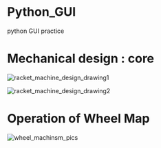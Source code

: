 # Python_GUI
python GUI practice


# Mechanical design : core
![racket_machine_design_drawing1](https://user-images.githubusercontent.com/19379126/45284663-10c72b00-b51c-11e8-8e55-32783f754c03.JPG)

![racket_machine_design_drawing2](https://user-images.githubusercontent.com/19379126/45285045-15401380-b51d-11e8-8d99-3478cd50f92e.JPG)

# Operation of Wheel Map
![wheel_machinsm_pics](https://user-images.githubusercontent.com/19379126/45285171-7cf65e80-b51d-11e8-9e58-0c2788062402.png)